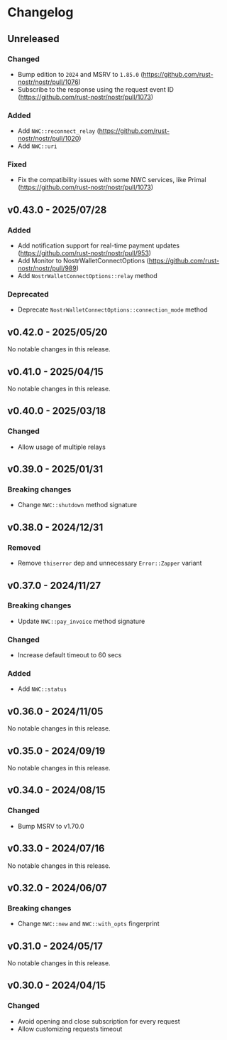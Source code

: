 # Changelog

<!-- All notable changes to this project will be documented in this file. -->

<!-- The format is based on [Keep a Changelog](https://keepachangelog.com/en/1.1.0/), -->
<!-- and this project adheres to [Semantic Versioning](https://semver.org/spec/v2.0.0.html). -->

<!-- Template

## Unreleased

### Breaking changes

### Changed

### Added

### Fixed

### Removed

### Deprecated

-->

## Unreleased

### Changed

- Bump edition to `2024` and MSRV to `1.85.0` (https://github.com/rust-nostr/nostr/pull/1076)
- Subscribe to the response using the request event ID (https://github.com/rust-nostr/nostr/pull/1073)

### Added

- Add `NWC::reconnect_relay` (https://github.com/rust-nostr/nostr/pull/1020)
- Add `NWC::uri`

### Fixed

- Fix the compatibility issues with some NWC services, like Primal (https://github.com/rust-nostr/nostr/pull/1073)

## v0.43.0 - 2025/07/28

### Added

- Add notification support for real-time payment updates (https://github.com/rust-nostr/nostr/pull/953)
- Add Monitor to NostrWalletConnectOptions (https://github.com/rust-nostr/nostr/pull/989)
- Add `NostrWalletConnectOptions::relay` method

### Deprecated

- Deprecate `NostrWalletConnectOptions::connection_mode` method

## v0.42.0 - 2025/05/20

No notable changes in this release.

## v0.41.0 - 2025/04/15

No notable changes in this release.

## v0.40.0 - 2025/03/18

### Changed

- Allow usage of multiple relays

## v0.39.0 - 2025/01/31

### Breaking changes

- Change `NWC::shutdown` method signature

## v0.38.0 - 2024/12/31

### Removed

- Remove `thiserror` dep and unnecessary `Error::Zapper` variant

## v0.37.0 - 2024/11/27

### Breaking changes

- Update `NWC::pay_invoice` method signature

### Changed

- Increase default timeout to 60 secs

### Added

- Add `NWC::status`

## v0.36.0 - 2024/11/05

No notable changes in this release.

## v0.35.0 - 2024/09/19

No notable changes in this release.

## v0.34.0 - 2024/08/15

### Changed

- Bump MSRV to v1.70.0

## v0.33.0 - 2024/07/16

No notable changes in this release.

## v0.32.0 - 2024/06/07

### Breaking changes

- Change `NWC::new` and `NWC::with_opts` fingerprint

## v0.31.0 - 2024/05/17

No notable changes in this release.

## v0.30.0 - 2024/04/15

### Changed

- Avoid opening and close subscription for every request
- Allow customizing requests timeout
